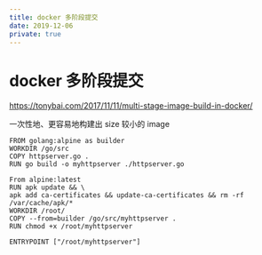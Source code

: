 ```yaml
---
title: docker 多阶段提交
date: 2019-12-06
private: true
---
```

# docker 多阶段提交
https://tonybai.com/2017/11/11/multi-stage-image-build-in-docker/

一次性地、更容易地构建出 size 较小的 image

    FROM golang:alpine as builder
    WORKDIR /go/src
    COPY httpserver.go .
    RUN go build -o myhttpserver ./httpserver.go

    From alpine:latest
    RUN apk update && \
    apk add ca-certificates && update-ca-certificates && rm -rf /var/cache/apk/*
    WORKDIR /root/
    COPY --from=builder /go/src/myhttpserver .
    RUN chmod +x /root/myhttpserver

    ENTRYPOINT ["/root/myhttpserver"]
